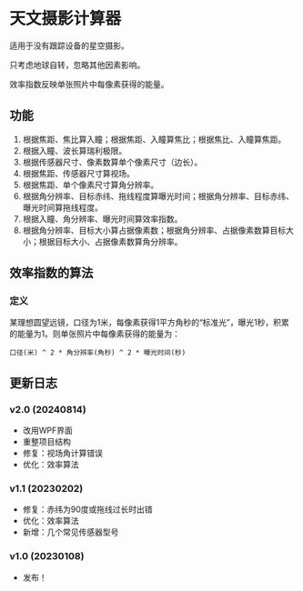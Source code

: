 # 天文摄影计算器

适用于没有跟踪设备的星空摄影。

只考虑地球自转，忽略其他因素影响。

效率指数反映单张照片中每像素获得的能量。

## 功能

1. 根据焦距、焦比算入瞳；根据焦距、入瞳算焦比；根据焦比、入瞳算焦距。
2. 根据入瞳、波长算瑞利极限。
3. 根据传感器尺寸、像素数算单个像素尺寸（边长）。
4. 根据焦距、传感器尺寸算视场。
5. 根据焦距、单个像素尺寸算角分辨率。
6. 根据角分辨率、目标赤纬、拖线程度算曝光时间；根据角分辨率、目标赤纬、曝光时间算拖线程度。
7. 根据入瞳、角分辨率、曝光时间算效率指数。
8. 根据角分辨率、目标大小算占据像素数；根据角分辨率、占据像素数算目标大小；根据目标大小、占据像素数算角分辨率。

## 效率指数的算法

### 定义

某理想圆望远镜，口径为1米，每像素获得1平方角秒的“标准光”，曝光1秒，积累的能量为1。则单张照片中每像素获得的能量为：

    口径(米) ^ 2 * 角分辨率(角秒) ^ 2 * 曝光时间(秒)

## 更新日志

### v2.0 (20240814)

- 改用WPF界面
- 重整项目结构
- 修复：视场角计算错误
- 优化：效率算法

### v1.1 (20230202)

- 修复：赤纬为90度或拖线过长时出错
- 优化：效率算法
- 新增：几个常见传感器型号

### v1.0 (20230108)

- 发布！
